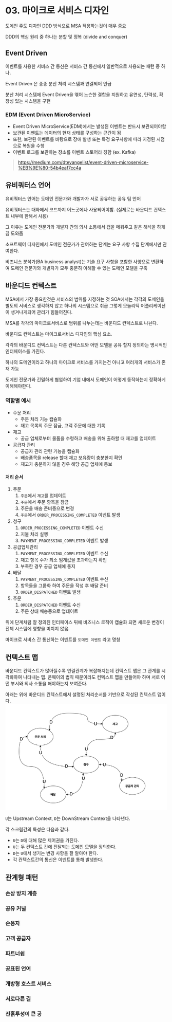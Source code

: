 # 03. 마이크로 서비스 디자인
도메인 주도 디자인 DDD 방식으로 MSA 적용하는것이 매우 중요

DDD의 핵심 원리 중 하나는 분할 및 정복 (divide and conquer)

## Event Driven 
이벤트를 사용한 서비스 간 통신은 서비스 간 통신에서 일반적으로 사용되는 패턴 중 하나.

Event Driven 은 종종 분산 처리 시스템과 연결되어 언급

분산 처리 시스템에 Event Driven을 엮어 느슨한 결합을 지원하고 유연성, 탄력성, 확장성 있는 시스템을 구현

### EDM (Event Driven MicroService)
- Event Driven MicroService(EDM)에서는 발생된 이벤트는 반드시 보관되어야함
- 보관된 이벤트는 데이터의 현재 상태를 구성하는 근간이 됨
- 또한, 보관된 이벤트를 바탕으로 장애 발생 또는 특정 요구사항에 따라 지정된 시점으로 복원을 수행
- 이벤트 로그를 보관하는 장소를 이벤트 스토어라 칭함 (ex. Kafka)

> https://medium.com/dtevangelist/event-driven-microservice-%EB%9E%80-54b4eaf7cc4a

## 유비쿼터스 언어
유비쿼터스 언어는 도메인 전문가와 개발자가 서로 공유하는 공유 팀 언어

유비쿼터스는 대화에서 코드까지 어느곳에나 사용되어야함. (실제로는 바운디드 컨택스트 내부에 한해서 사용)

그 이유는 도메인 전문가와 개발자 간의 의사 소통에서 갭을 메워주고 같은 해석을 하게끔 도와줌

소프트웨어 디자인에서 도메인 전문가가 관여하는 단계는 요구 사항 수집 단계에서만 관여한다.

비즈니스 분석가(BA business analyst)는 기술 요구 사항을 포함한 사양으로 변환하여 도메인 전문가와 개발자가 모두 충분히 이해할 수 있는 도메인 모델을 구축

## 바운디드 컨텍스트
MSA에서 가장 중요한것은 서비스의 범위를 지정하는 것
SOA에서는 각각의 도메인을 별도의 서비스로 생각하지 않고 하나의 시스템으로 취급
그렇게 모놀리틱 어플리케이션이 생겨나게되어 관리가 힘들어진다.

MSA를 각각의 마이크로서비스로 범위를 나누는데는 바운디드 컨텍스트로 나뉜다.

바운디드 컨텍스트는 마이크로서비스 디자인의 핵심 요소.

각각의 바운디드 컨텍스트는 다른 컨텍스트와 어떤 모델을 공유 할지 정의하는 명시적인 인터페이스를 가진다.

하나의 도메인이라고 하나의 마이크로 서비스를 가지는건 아니고 여러개의 서비스가 존재 가능

도메인 전문가와 긴밀하게 협업하여 기업 내에서 도메인이 어떻게 동작하는지 정확하게 이해해야한다.

### 역할별 예시
- 주문 처리 
    - 주문 처리 기능 캡슐화
    - 재고 목록의 주문 잠금, 고객 주문에 대한 기록
- 재고
    - 공급 업체로부터 물품을 수령하고 배송을 위해 출하할 때 재고를 업데이트
- 공급자 관리 
    - 공급자 관리 관련 기능을 캡슐화
    - 배송품목을 release 할때 재고 보유량이 충분한지 확인
    - 재고가 충분하지 않을 경우 해당 공급 업체에 통보
    
#### 처리 순서
1. 주문 
    1. `주문`에서 `재고`를 업데이트 
    2. `주문`에서 주문 항목을 잠금
    3. 주문을 배송 준비중으로 변경 
    4. `주문`에서 `ORDER_PROCESSING_COMPLETED` 이벤트 발생
2. 청구
    1. `ORDER_PROCESSING_COMPLETED` 이벤트 수신
    2. 지불 처리 실행
    3. `PAYMENT_PROCESSING_COMPLETED` 이벤트 발생
3. 공급업체관리 
    1. `PAYMENT_PROCESSING_COMPLETED` 이벤트 수신
    2. 재고 항목 수가 최소 임계값을 초과하는지 확인
    3. 부족한 경우 공급 업체에 통지
4. 배달 
    1. `PAYMENT_PROCESSING_COMPLETED` 이벤트 수신
    2. 항목들을 그룹화 하여 주문을 작성 후 배달 준비
    3. `ORDER_DISPATCHED` 이벤트 발생
5. 주문 
    1. `ORDER_DISPATCHED` 이벤트 수신
    2. 주문 상태 배송중으로 업데이트
    
위에 단계처럼 잘 정의된 인터페이스 뒤에 비즈니스 로직이 캡슐화 되면 새로운 변경이 전체 시스템에 영향을 미치지 않음.

마이크로 서비스 간 통신하는 이벤트를 `도메인 이벤트` 라고 명칭

## 컨텍스트 맵
바운디드 컨텍스트가 많아질수록 연결관계가 복잡해지는데
컨텍스트 맵은 그 관계를 시각화하여 나타내는 맵.
콘웨이의 법칙 때문이라도 컨텍스트 맵을 만들어야 하며 서로 어떤 부서와 의사 소통을 해야하는지 보여준다.

아래는 위에 바운디드 컨텍스트에서 설명된 처리순서를 기반으로 작성된 컨텍스트 맵이다.
![img.png](../../asset/MSA/microservice_for_the_enterprise/context_map.png)

`U`는 Upstream Context, `D`는 DownStream Context을 나타낸다.

각 스크림간의 특성은 다음과 같다.
- `U`는 `D`에 대해 많은 제어권을 가진다.
- `U`는 두 컨텍스트 간에 전달되는 도메인 모델을 정의한다.
- `D`는 `U`에서 생기는 변경 사항을 잘 알아야 한다.
- 각 컨텍스트간의 통신은 이벤트를 통해 발생한다.


## 관계형 패턴

### 손상 방지 계층
### 공유 커널
### 순응자
### 고객 공급자
### 파트너쉽
### 공표된 언어
### 개방형 호스트 서비스
### 서로다른 길
### 진흙투성이 큰 공
